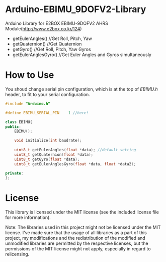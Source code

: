 # Arduino-EBIMU_9DOFV2-Library
Arduino Library for E2BOX EBIMU-9DOFV2 AHRS Module(http://www.e2box.co.kr/124)
* getEulerAngles()		//Get Roll, Pitch, Yaw
* getQuaternion()		//Get Quaternion
* getGyro()			//Get Roll, Pitch, Yaw Gyros
* getEulerAnglesGyro()		//Get Euler Angles and Gyros simultaneously 

# How to Use
You shoud change serial pin configuration, which is at the top of *EBIMU.h* header, to fit to your serial configuration.
``` c++
#include "Arduino.h"

#define EBIMU_SERIAL_PIN	1 //here!

class EBIMU{
public:
	EBIMU();

	void initialize(int baudrate);
	
	uint8_t getEulerAngles(float *data); //default setting
	uint8_t getQuaternion(float *data);
	uint8_t getGyro(float *data);
	uint8_t getEulerAnglesGyro(float *data, float *data2);

private:
};
```

# License
This library is licensed under the MIT license (see the included license file for more information).

Note: The libraries used in this project might not be licensed under the MIT license. I've made sure that the usage of all libraries as a part of this project, my modifications and the redistribution of the modified and unmodified libraries are permitted by the respective licenses, but the permissions of the MIT license might not apply, especially in regard to relicensing.
